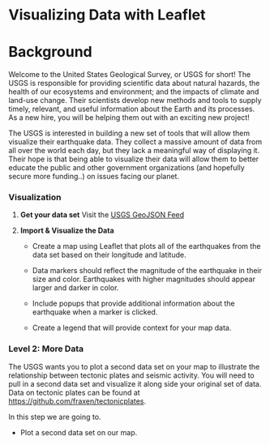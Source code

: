 # Visualizing Data with Leaflet

# Background
Welcome to the United States Geological Survey, or USGS for short! The USGS is responsible for providing scientific data about natural hazards, the health of our ecosystems and environment; and the impacts of climate and land-use change. Their scientists develop new methods and tools to supply timely, relevant, and useful information about the Earth and its processes. As a new hire, you will be helping them out with an exciting new project!

The USGS is interested in building a new set of tools that will allow them visualize their earthquake data. They collect a massive amount of data from all over the world each day, but they lack a meaningful way of displaying it. Their hope is that being able to visualize their data will allow them to better educate the public and other government organizations (and hopefully secure more funding..) on issues facing our planet.

### Visualization
1. **Get your data set**
Visit the [USGS GeoJSON Feed](http://earthquake.usgs.gov/earthquakes/feed/v1.0/geojson.php) 

2. **Import & Visualize the Data**

   * Create a map using Leaflet that plots all of the earthquakes from the data set based on their longitude and latitude.

   * Data markers should reflect the magnitude of the earthquake in their size and color. Earthquakes with higher magnitudes should          appear larger and darker in color.

   * Include popups that provide additional information about the earthquake when a marker is clicked.

   * Create a legend that will provide context for your map data.

### Level 2: More Data 

The USGS wants you to plot a second data set on your map to illustrate the relationship between tectonic plates and seismic activity. You will need to pull in a second data set and visualize it along side your original set of data. Data on tectonic plates can be found at <https://github.com/fraxen/tectonicplates>.

In this step we are going to.

* Plot a second data set on our map.



